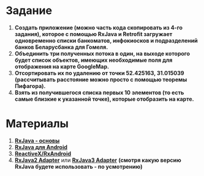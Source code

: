 # Задание
  1. **Создать приложение (можно часть кода скопировать из 4-го задания), которое с помощью RxJava и Retrofit загружает одновременно списки банкоматов, инфокиосков и подразделений банков Беларусбанка для Гомеля.**
  2. **Объединить три полученных потока в один, на выходе которого будет список объектов, имеющих необходимые поля для отображения на карте GoogleMap.**
  3. **Отсортировать их по удалению от точки 52.425163, 31.015039 (рассчитывать расстояние можно просто с помощью теоремы Пифагора).**
  4. **Взять из получившегося списка первых 10 элементов (то есть самые близкие к указанной точке), которые отобразить на карте.**
# Материалы
  1. **[RxJava - основы](https://habr.com/ru/post/265269/)**
  2. **[RxJava для Android](https://habr.com/ru/company/badoo/blog/328434/)**
  3. **[ReactiveX/RxAndroid](https://github.com/ReactiveX/RxAndroid)**
  4. **[RxJava2 Adapter](https://github.com/square/retrofit/tree/master/retrofit-adapters/rxjava2)** или **[RxJava3 Adapter](https://github.com/square/retrofit/tree/master/retrofit-adapters/rxjava3)** **(смотря какую версию RxJava будете использовать - по усмотрению)**
